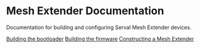 # Mesh Extender Documentation
Documentation for building and configuring Serval Mesh Extender devices.

[Building the bootloader](mesh-extender-bootloader-build.md)
[Building the firmware](mesh-extender-firmware-build.md)
[Constructing a Mesh Extender](mesh-extender-build-process.md)
